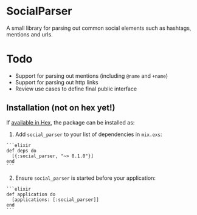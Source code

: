 # SocialParser

A small library for parsing out common social elements such as hashtags, mentions and urls.

# Todo

* Support for parsing out mentions (including `@name` and `+name`)
* Support for parsing out http links
* Review use cases to define final public interface

## Installation (not on hex yet!)

If [available in Hex](https://hex.pm/docs/publish), the package can be installed as:

  1. Add `social_parser` to your list of dependencies in `mix.exs`:

    ```elixir
    def deps do
      [{:social_parser, "~> 0.1.0"}]
    end
    ```

  2. Ensure `social_parser` is started before your application:

    ```elixir
    def application do
      [applications: [:social_parser]]
    end
    ```
